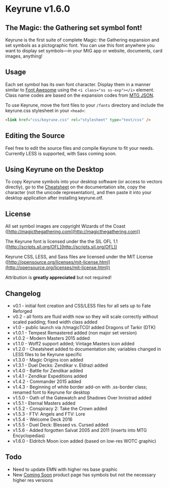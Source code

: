 # Keyrune v1.6.0

## The Magic: the Gathering set symbol font!

Keyrune is the first suite of complete Magic: the Gathering expansion and set symbols as a pictographic font. You can use this font anywhere you want to display set symbols&mdash;in your MtG app or website, documents, card images, anything!

## Usage

Each set symbol has its own font character. Display them in a manner similar to [Font Awesome](http://fontawesome.io) using the `<i class="ss ss-exp"></i>` element. Class name codes are based on the expansion codes from [MTG JSON](http://mtgjson.com).

To use Keyrune, move the font files to your `/fonts` directory and include the keyrune.css stylesheet in your `<head>`:

```html
<link href="css/keyrune.css" rel="stylesheet" type="text/css" />
```

## Editing the Source

Feel free to edit the source files and compile Keyrune to fit your needs. Currently LESS is supported, with Sass coming soon.

## Using Keyrune on the Desktop

To copy Keyrune symbols into your desktop software (or access to vectors directly), go to the [Cheatsheet](http://andrewgioia.github.io/Keyrune/cheatsheet.html) on the documentation site, copy the character (not the unicode representation), and then paste it into your desktop application after installing keyrune.otf.

## License

All set symbol images are copyright Wizards of the Coast ([http://magicthegathering.com](http://magicthegathering.com))

The Keyrune font is licensed under the the SIL OFL 1.1 ([http://scripts.sil.org/OFL](http://scripts.sil.org/OFL))

Keyrune CSS, LESS, and Sass files are licensed under the MIT License ([http://opensource.org/licenses/mit-license.html](http://opensource.org/licenses/mit-license.html))

Attribution is **greatly appreciated** but not required!

## Changelog

* v0.1 - initial font creation and CSS/LESS files for all sets up to Fate Reforged
* v0.2 - all fonts are fluid width now so they will scale correctly without scaled padding; fixed width class added
* v1.0 - public launch via /r/magicTCG! added Dragons of Tarkir (DTK)
* v1.0.1 - Tempest Remastered added (non major set version)
* v1.0.2 - Modern Masters 2015 added
* v1.1.0 - Woff2 support added; Vintage Masters icon added
* v1.2.0 - Cheatsheet added to documentation site; variables changed in LESS files to be Keyrune specific
* v1.3.0 - Magic Origins icon added
* v1.3.1 - Duel Decks: Zendikar v. Eldrazi added
* v1.4.0 - Battle for Zendikar added
* v1.4.1 - Zendikar Expeditions added
* v1.4.2 - Commander 2015 added
* v1.4.3 - Beginning of white border add-on with .ss-border class; renamed font to Keyrune for desktop
* v1.5.0 - Oath of the Gatewatch and Shadows Over Innistrad added
* v1.5.1 - Eternal Masters added
* v1.5.2 - Conspiracy 2: Take the Crown added
* v1.5.3 - FTV: Angels and FTV: Lore
* v1.5.4 - Welcome Deck 2016
* v1.5.5 - Duel Deck: Blessed vs. Cursed added
* v1.5.6 - Added forgotten Salvat 2005 and 2011 (inserts into MTG Encyclopedias)
* v1.6.0 - Eldritch Moon icon added (based on low-res WOTC graphic)

## Todo

* Need to update EMN with higher res base graphic
* New [Coming Soon](http://magic.wizards.com/en/game-info/products/coming-soon) product page has symbols but not the necessary higher res versions
